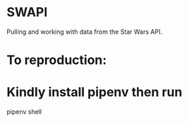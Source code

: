 # SWAPI
Pulling and working with data from the Star Wars API.

# To reproduction:
# Kindly install pipenv then run
pipenv shell
